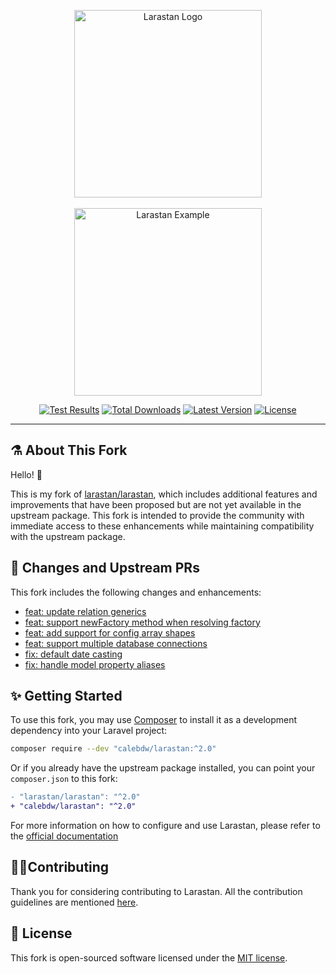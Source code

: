 <p align="center">
    <img src="https://raw.githubusercontent.com/calebdw/larastan/master/docs/logo.png" alt="Larastan Logo" width="300">
    <br><br>
    <img src="https://raw.githubusercontent.com/calebdw/larastan/master/docs/example.png" alt="Larastan Example" height="300">
</p>

<p align="center">
  <a href="https://github.com/calebdw/larastan/actions"><img src="https://github.com/calebdw/larastan/actions/workflows/tests.yml/badge.svg" alt="Test Results"></a>
  <a href="https://packagist.org/packages/calebdw/larastan"><img src="https://img.shields.io/packagist/dt/calebdw/larastan.svg" alt="Total Downloads"></a>
  <a href="https://packagist.org/packages/calebdw/larastan"><img src="https://img.shields.io/packagist/v/calebdw/larastan.svg" alt="Latest Version"></a>
  <a href="https://github.com/calebdw/larastan/blob/master/LICENSE.md"><img src="https://img.shields.io/github/license/calebdw/larastan" alt="License"></a>
</p>

------

## ⚗️ About This Fork

Hello! 👋

This is my fork of [larastan/larastan][larastan], which includes additional features and improvements that have been proposed but are not yet available in the upstream package.
This fork is intended to provide the community with immediate access to these enhancements while maintaining compatibility with the upstream package.

## 🔄 Changes and Upstream PRs

This fork includes the following changes and enhancements:

- [feat: update relation generics](https://github.com/larastan/larastan/pull/1990)
- [feat: support newFactory method when resolving factory](https://github.com/larastan/larastan/pull/1922)
- [feat: add support for config array shapes](https://github.com/larastan/larastan/pull/2004)
- [feat: support multiple database connections](https://github.com/larastan/larastan/pull/1879)
- [fix: default date casting](https://github.com/larastan/larastan/pull/1842)
- [fix: handle model property aliases](https://github.com/larastan/larastan/pull/1999)

## ✨ Getting Started

To use this fork, you may use [Composer](https://getcomposer.org) to install it as a development dependency into your Laravel project:

```bash
composer require --dev "calebdw/larastan:^2.0"
```

Or if you already have the upstream package installed, you can point your `composer.json` to this fork:

```diff
- "larastan/larastan": "^2.0"
+ "calebdw/larastan": "^2.0"
```

For more information on how to configure and use Larastan, please refer to the [official documentation][larastan]

## 👊🏻Contributing

Thank you for considering contributing to Larastan. All the contribution guidelines are mentioned [here](CONTRIBUTING.md).

## 📄 License

This fork is open-sourced software licensed under the [MIT license](LICENSE.md).

<!-- links -->
[larastan]: https://github.com/larastan/larastan
